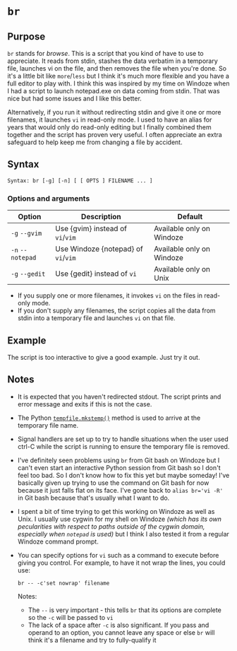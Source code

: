 # `br`

## Purpose
`br` stands for _browse_.  This is a script that you kind of have to use to appreciate. It reads from stdin, stashes the data verbatim in a temporary file, launches vi on the file, and then removes the file when you're done. So it's a little bit like `more`/`less` but I think it's much more flexible and you have a full editor to play with.  I think this was inspired by my time on Windoze when I had a script to launch notepad.exe on data coming from stdin.  That was nice but had some issues and I like this better.

Alternatively, if you run it without redirecting stdin and give it one or more filenames, it launches `vi` in read-only mode. I used to have an alias for years that would only do read-only editing but I finally combined them together and the script has proven very useful.  I often appreciate an extra safeguard to help keep me from changing a file by accident.

## Syntax
```
Syntax: br [-g] [-n] [ [ OPTS ] FILENAME ... ]
```

### Options and arguments
| Option | Description | Default |
| ------ | ----------- | ------- |
| `-g` `--gvim` | Use {gvim} instead of `vi`/`vim` | Available only on Windoze |
| `-n` `--notepad` | Use Windoze {notepad} of `vi`/`vim` | Available only on Windoze |
| `-g` `--gedit` | Use {gedit} instead of `vi` | Available only on Unix |

- If you supply one or more filenames, it invokes `vi` on the files in read-only mode.
- If you don't supply any filenames, the script copies all the data from stdin into a temporary file and launches `vi` on that file.

## Example
The script is too interactive to give a good example. Just try it out.

## Notes

- It is expected that you haven't redirected stdout.  The script prints and error message and exits if this is not the case.
- The Python [`tempfile.mkstemp()`](https://docs.python.org/2/library/tempfile.html) method is used to arrive at the temporary file name.
- Signal handlers are set up to try to handle situations when the user used ctrl-C while the script is running to ensure the temporary file is removed.
- I've definitely seen problems using `br` from Git bash on Windoze but I can't even start an interactive Python session from Git bash so I don't feel too bad.  So I don't know how to fix this yet but maybe someday!  I've basically given up trying to use the command on Git bash for now because it just falls flat on its face.  I've gone back to `alias br='vi -R'` in Git bash because that's usually what I want to do.
- I spent a bit of time trying to get this working on Windoze as well as Unix.  I usually use cygwin for my shell on Windoze *(which has its own pecularities with respect to paths outside of the cygwin domain, especially when `notepad` is used)* but I think I also tested it from a regular Windoze command prompt.
- You can specify options for `vi` such as a command to execute before giving you control.  For example, to have it not wrap the lines, you could use:

  ```
  br -- -c'set nowrap' filename
  ```
  
  Notes:
  - The `--` is very important - this tells `br` that its options are complete so the `-c` will be passed to `vi`
  - The lack of a space after `-c` is also significant.  If you pass and operand to an option, you cannot leave any space or else `br` will think it's a filename and try to fully-qualify it
